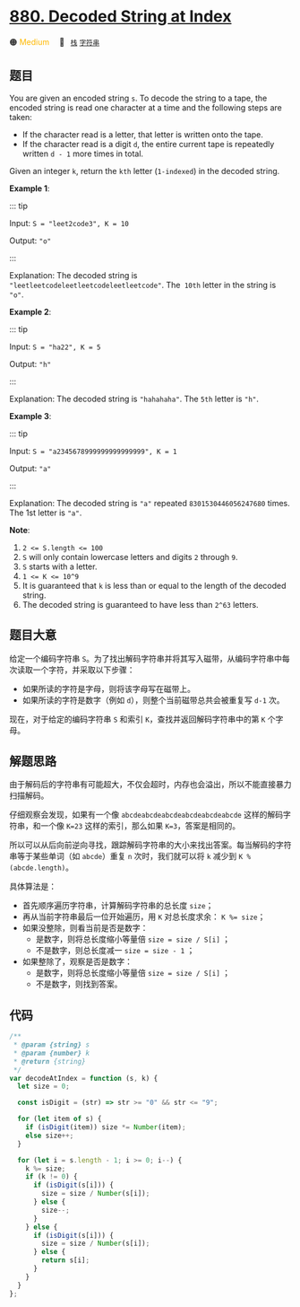 # [880. Decoded String at Index](https://leetcode.com/problems/decoded-string-at-index/)

🟠 <font color=#ffb800>Medium</font>&emsp; 🔖&ensp; [`栈`](../solution/stack.md) [`字符串`](../solution/string.md)

## 题目

You are given an encoded string `s`. To decode the string to a tape, the encoded string is read one character at a time and the following steps are taken:

- If the character read is a letter, that letter is written onto the tape.
- If the character read is a digit `d`, the entire current tape is repeatedly written `d - 1` more times in total.

Given an integer `k`, return the `kth` letter (`1-indexed`) in the decoded string.

**Example 1**:

::: tip

Input: `S = "leet2code3", K = 10`

Output: `"o"`

:::

Explanation:
The decoded string is `"leetleetcodeleetleetcodeleetleetcode"`.
The` 10th` letter in the string is `"o"`.

**Example 2**:

::: tip

Input: `S = "ha22", K = 5`

Output: `"h"`

:::

Explanation:
The decoded string is `"hahahaha"`. The `5th` letter is `"h"`.

**Example 3**:

::: tip

Input: `S = "a2345678999999999999999", K = 1`

Output: `"a"`

:::

Explanation:
The decoded string is `"a"` repeated `8301530446056247680` times. The 1st letter is `"a"`.

**Note**:

1. `2 <= S.length <= 100`
2. `S` will only contain lowercase letters and digits `2` through `9`.
3. `S` starts with a letter.
4. `1 <= K <= 10^9`
5. It is guaranteed that `k` is less than or equal to the length of the decoded string.
6. The decoded string is guaranteed to have less than `2^63` letters.

## 题目大意

给定一个编码字符串 `S`。为了找出解码字符串并将其写入磁带，从编码字符串中每次读取一个字符，并采取以下步骤：

- 如果所读的字符是字母，则将该字母写在磁带上。
- 如果所读的字符是数字（例如 `d`），则整个当前磁带总共会被重复写 `d-1` 次。

现在，对于给定的编码字符串 `S` 和索引 `K`，查找并返回解码字符串中的第 `K` 个字母。

## 解题思路

由于解码后的字符串有可能超大，不仅会超时，内存也会溢出，所以不能直接暴力扫描解码。

仔细观察会发现，如果有一个像 `abcdeabcdeabcdeabcdeabcdeabcde` 这样的解码字符串，和一个像 `K=23` 这样的索引，那么如果 `K=3`，答案是相同的。

所以可以从后向前逆向寻找，跟踪解码字符串的大小来找出答案。每当解码的字符串等于某些单词（如 `abcde`）重复 `n` 次时，我们就可以将 `k` 减少到 `K % (abcde.length)`。

具体算法是：

- 首先顺序遍历字符串，计算解码字符串的总长度 `size`；
- 再从当前字符串最后一位开始遍历，用 `K` 对总长度求余： `K %= size`；
- 如果没整除，则看当前是否是数字：
  - 是数字，则将总长度缩小等量倍 `size = size / S[i]` ；
  - 不是数字，则总长度减一 `size = size - 1` ；
- 如果整除了，观察是否是数字：
  - 是数字，则将总长度缩小等量倍 `size = size / S[i]` ；
  - 不是数字，则找到答案。

## 代码

```javascript
/**
 * @param {string} s
 * @param {number} k
 * @return {string}
 */
var decodeAtIndex = function (s, k) {
  let size = 0;

  const isDigit = (str) => str >= "0" && str <= "9";

  for (let item of s) {
    if (isDigit(item)) size *= Number(item);
    else size++;
  }

  for (let i = s.length - 1; i >= 0; i--) {
    k %= size;
    if (k != 0) {
      if (isDigit(s[i])) {
        size = size / Number(s[i]);
      } else {
        size--;
      }
    } else {
      if (isDigit(s[i])) {
        size = size / Number(s[i]);
      } else {
        return s[i];
      }
    }
  }
};
```
